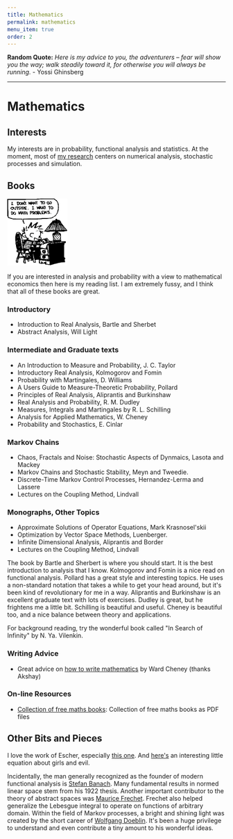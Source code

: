 ```yaml
---
title: Mathematics
permalink: mathematics
menu_item: true
order: 2
---
```


**Random Quote:** _Here is my advice to you, the adventurers – fear will show
you the way; walk steadily toward it, for otherwise you will always be
running._ -  Yossi Ghinsberg

---

# Mathematics



## Interests

My interests are in probability, functional analysis and statistics. At
the moment, most of [my research](research) centers on numerical
analysis, stochastic processes and simulation.

## Books

![image](/images/mathprob.gif)

If you are interested in analysis and probability with a view to
mathematical economics then here is my reading list. I am extremely
fussy, and I think that all of these books are great.

### Introductory

- Introduction to Real Analysis, Bartle and Sherbet
- Abstract Analysis, Will Light

### Intermediate and Graduate texts

- An Introduction to Measure and Probability, J. C. Taylor
- Introductory Real Analysis, Kolmogorov and Fomin
- Probability with Martingales, D. Williams
- A Users Guide to Measure-Theoretic Probability, Pollard
- Principles of Real Analysis, Aliprantis and Burkinshaw
- Real Analysis and Probability, R. M. Dudley
- Measures, Integrals and Martingales by R. L. Schilling
- Analysis for Applied Mathematics, W. Cheney
- Probability and Stochastics, E. Cinlar

### Markov Chains

- Chaos, Fractals and Noise: Stochastic Aspects of Dynmaics, Lasota
  and Mackey
- Markov Chains and Stochastic Stability, Meyn and Tweedie.
- Discrete-Time Markov Control Processes, Hernandez-Lerma and Lassere
- Lectures on the Coupling Method, Lindvall

### Monographs, Other Topics

- Approximate Solutions of Operator Equations, Mark Krasnosel'skii
- Optimization by Vector Space Methods, Luenberger.
- Infinite Dimensional Analysis, Aliprantis and Border
- Lectures on the Coupling Method, Lindvall

The book by Bartle and Sherbert is where you should start. It is the
best introduction to analysis that I know. Kolmogorov and Fomin is a
nice read on functional analysis. Pollard has a great style and
interesting topics. He uses a non-standard notation that takes a while
to get your head around, but it's been kind of revolutionary for me in a
way. Aliprantis and Burkinshaw is an excellent graduate text with lots
of exercises. Dudley is great, but he frightens me a little bit.
Schilling is beautiful and useful. Cheney is beautiful too, and a nice
balance between theory and applications.

For background reading, try the wonderful book called "In Search of
Infinity" by N. Ya. Vilenkin.

### Writing Advice

- Great advice on [how to write mathematics](/pdfs/advice.pdf)
  by Ward Cheney (thanks Akshay)

### On-line Resources

- [Collection of free maths
  books](http://www.e-booksdirectory.com/mathematics.php): Collection
  of free maths books as PDF files

## Other Bits and Pieces

I love the work of Escher, especially [this
one](http://www.wikipaintings.org/en/m-c-escher/circle-limit-iv). And
[here's](https://almaer.com/blog/mathematical-proof-that-girls-are-evil) an
interesting little equation about girls and evil.

Incidentally, the man generally recognized as the founder of modern functional analysis is
[Stefan Banach](http://en.wikipedia.org/wiki/Stefan_Banach).
Many fundamental results in normed linear space stem from his 1922 thesis. Another important
contributor to the theory of abstract spaces was [Maurice Frechet](http://en.wikipedia.org/wiki/Maurice_Ren%C3%A9_Fr%C3%A9chet).
Frechet also helped generalize the Lebesgue integral to operate on functions of
arbitrary domain. Within the field of Markov processes, a bright and shining
light was created by the short career of [Wolfgang Doeblin](http://en.wikipedia.org/wiki/Wolfgang_Doeblin). It's been a huge
privilege to understand and even contribute a tiny amount to his wonderful
ideas.
